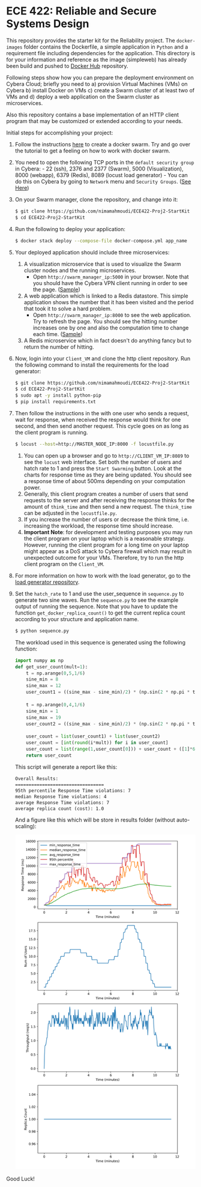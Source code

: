 ECE 422: Reliable and Secure Systems Design 
=============
This repository provides the starter kit for the Reliability project. The `docker-images` folder
contains the Dockerfile, a simple application in `Python` and a requirement file including dependencies for
the application. This directory is for your information and reference as the image (simpleweb) has already been build 
and pushed to [Docker Hub](https://hub.docker.com/r/ddsystemsl/simpleweb) repository.

Following steps show how you can prepare the deployment environment on Cybera Cloud; briefly you need to a) provision 
Virtual Machines (VMs) on Cybera b) install Docker on VMs c) create a Swarm cluster of at least two of 
VMs and d) deploy a web application on the Swarm cluster as microservices.

Also this repository contains a base implementation of an HTTP client program that may be customized or extended 
according to your needs. 

Initial steps for accomplishing your project:   

1. Follow the instructions [here](https://github.com/DDSystemLab/cybera-docker-swarm) to create a docker swarm. Try and go over the tutorial to get a feeling on how to work with docker swarm.

2. You need to open the following TCP ports in the `default security group` in Cybera:
        - 22 (ssh), 2376 and 2377 (Swarm), 5000 (Visualization), 8000 (webapp), 6379 (Redis), 8089 (locust load generator)
        - You can do this on Cybera by going to `Network` menu and `Security Groups`. ([See Here](./figures/sg.png))
    
3. On your Swarm manager, clone the repository, and change into it:
    ```bash
    $ git clone https://github.com/nimamahmoudi/ECE422-Proj2-StartKit
    $ cd ECE422-Proj2-StartKit
    ```
4. Run the following to deploy your application:
    ```bash
    $ docker stack deploy --compose-file docker-compose.yml app_name
    ```
5.  Your deployed application should include three microservices:
    1. A visualization microservice that is used to visualize the Swarm cluster nodes and the running microservices. 
        - Open `http://swarm_manager_ip:5000` in your browser. Note that you should have the Cybera VPN client 
        running in order to see the page. ([Sample](./figures/vis.png))
    2. A web application which is linked to a Redis datastore. This simple application shows the number that it has 
        been visited and the period that took it to solve a hard problem. 
        - Open `http://swarm_manager_ip:8000` to see the web application. Try to refresh the page. You should see the 
        hitting number increases one by one and also the computation time to change each time. ([Sample](./figures/app.png))
    3. A Redis microservice which in fact doesn't do anything fancy but to return the number of hitting.

6.  Now, login into your `Client_VM` and clone the http client repository. Run the following command to install the requirements for the load generator:
    ```bash
    $ git clone https://github.com/nimamahmoudi/ECE422-Proj2-StartKit
    $ cd ECE422-Proj2-StartKit
    $ sudo apt -y install python-pip
    $ pip install requirements.txt
    ```

7.  Then follow the instructions in the  with one user who sends a request, wait for response, when received the 
    response would think for one second, and then send another request. This cycle goes on as long as the client 
    program is running.
    ```bash
    $ locust --host=http://MASTER_NODE_IP:8000 -f locustfile.py
    ```
    1. You can open up a browser and go to `http://CLIENT_VM_IP:8089` to see the `locust` web interface. Set both the number of users and hatch rate to 1 and
       press the `Start Swarming` button.
       Look at the charts for response time as they are being updated. You should see a response time of about 500ms depending on your computation power.
    2. Generally, this client program creates a number of users that send requests to the server and after receiving 
        the response thinks for the amount of `think_time` and then send a new request.
        The `think_time` can be adjusted in the `locustfile.py`.
    3. If you increase the number of users or decrease the think time, i.e. increasing the workload, the response 
        time should increase.
    4. **Important Note**: for development and testing purposes you may run the client program on your laptop 
    which is a reasonable strategy. However, running the client program for a long time on your laptop might appear as 
    a DoS attack to Cybera firewall which may result in unexpected outcome for your VMs. Therefore, try to run the 
    http client program on the `Client_VM`.
    

8. For more information on how to work with the load generator, go to the [load generator repository](./ddsl_load_tester).

9. Set the `hatch_rate` to 1 and use the user_sequence in `sequence.py` to generate two sine waves. Run the `sequence.py` to see the example output of running the sequence.
    Note that you have to update the function `get_docker_replica_count()` to get the current replica count according to your structure and application name.
    ```bash
    $ python sequence.py
    ```

    The workload used in this sequence is generated using the following function:

    ```python
    import numpy as np
    def get_user_count(mult=1):
        t = np.arange(0,5,1/6)
        sine_min = 8
        sine_max = 12
        user_count1 = ((sine_max - sine_min)/2) * (np.sin(2 * np.pi * t / 5) + 1) + sine_min

        t = np.arange(0,4,1/6)
        sine_min = 1
        sine_max = 19
        user_count2 = ((sine_max - sine_min)/2) * (np.sin(2 * np.pi * t / 5) + 1) + sine_min

        user_count = list(user_count1) + list(user_count2)
        user_count = [int(round(i*mult)) for i in user_count]
        user_count = list(range(1,user_count[0])) + user_count + ([1]*6)
        return user_count
    ```

    This script will generate a report like this:
    ```
    Overall Results:
    =================================
    95th percentile Response Time violations: 7
    median Response Time violations: 4
    average Response Time violations: 7
    average replica count (cost): 1.0
    ```

    And a figure like this which will be store in results folder (without auto-scaling):

    ![Sample](./figures/sample_result.png)
    
 Good Luck!
